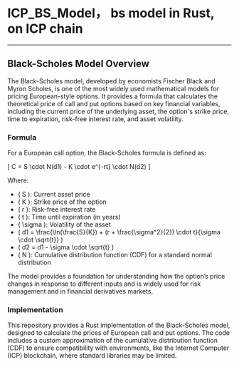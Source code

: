 # ICP_BS_Model， bs model in Rust, on ICP chain

---

## Black-Scholes Model Overview

The Black-Scholes model, developed by economists Fischer Black and Myron Scholes, is one of the most widely used mathematical models for pricing European-style options. It provides a formula that calculates the theoretical price of call and put options based on key financial variables, including the current price of the underlying asset, the option's strike price, time to expiration, risk-free interest rate, and asset volatility.

### Formula

For a European call option, the Black-Scholes formula is defined as:

\[ C = S \cdot N(d1) - K \cdot e^{-rt} \cdot N(d2) \]

Where:
- \( S \): Current asset price
- \( K \): Strike price of the option
- \( r \): Risk-free interest rate
- \( t \): Time until expiration (in years)
- \( \sigma \): Volatility of the asset
- \( d1 = \frac{\ln(\frac{S}{K}) + (r + \frac{\sigma^2}{2}) \cdot t}{\sigma \cdot \sqrt{t}} \)
- \( d2 = d1 - \sigma \cdot \sqrt{t} \)
- \( N \): Cumulative distribution function (CDF) for a standard normal distribution

The model provides a foundation for understanding how the option’s price changes in response to different inputs and is widely used for risk management and in financial derivatives markets.

### Implementation

This repository provides a Rust implementation of the Black-Scholes model, designed to calculate the prices of European call and put options. The code includes a custom approximation of the cumulative distribution function (CDF) to ensure compatibility with environments, like the Internet Computer (ICP) blockchain, where standard libraries may be limited.

